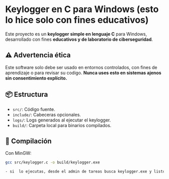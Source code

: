 # Keylogger en C para Windows (esto lo hice solo con fines educativos)

Este proyecto es un **keylogger simple en lenguaje C** para Windows, desarrollado con fines **educativos y de laboratorio de ciberseguridad**.

## ⚠️ Advertencia ética

Este software solo debe ser usado en entornos controlados, con fines de aprendizaje o para revisar su codigo. **Nunca uses esto en sistemas ajenos sin consentimiento explícito.**

## 📦 Estructura

- `src/`: Código fuente.
- `include/`: Cabeceras opcionales.
- `logs/`: Logs generados al ejecutar el keylogger.
- `build/`: Carpeta local para binarios compilados.

## 🚀 Compilación

Con MinGW:

```bash
gcc src/keylogger.c -o build/keylogger.exe

- si  lo ejecutas, desde el admin de tareas busca keylogger.exe y listo
```
